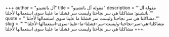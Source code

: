 +++
author = "آل باتشينو"
title = "مقولة آل باتشينو"
description = '''مقولة آل باتشينو: مشاكلنا هي سر نجاحنا وليست سر فشلنا ما علينا سوى استعمالها لأجلنا.'''
quote = '''مشاكلنا هي سر نجاحنا وليست سر فشلنا ما علينا سوى استعمالها لأجلنا.'''
slug = '''مشاكلنا-هي-سر-نجاحنا-وليست-سر-فشلنا-ما-علينا-سوى-استعمالها-لأجلنا'''
+++
مشاكلنا هي سر نجاحنا وليست سر فشلنا ما علينا سوى استعمالها لأجلنا.

